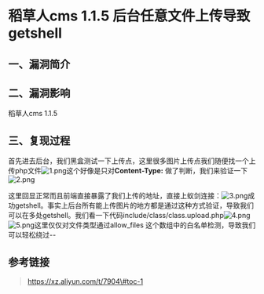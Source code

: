 稻草人cms 1.1.5 后台任意文件上传导致getshell
============================================

一、漏洞简介
------------

二、漏洞影响
------------

稻草人cms 1.1.5

三、复现过程
------------

首先进去后台，我们黑盒测试一下上传点，这里很多图片上传点我们随便找一个上传php文件![1.png](/Users/aresx/Documents/VulWiki/.resource/稻草人cms1.1.5后台任意文件上传导致getshell/media/rId24.png)这个好像是只对**Content-Type:** 做了判断，我们来验证一下![2.png](/Users/aresx/Documents/VulWiki/.resource/稻草人cms1.1.5后台任意文件上传导致getshell/media/rId25.png)

这里回显正常而且前端直接暴露了我们上传的地址，直接上蚁剑连接：![3.png](/Users/aresx/Documents/VulWiki/.resource/稻草人cms1.1.5后台任意文件上传导致getshell/media/rId26.png)成功getshell。事实上后台所有能上传图片的地方都是通过这种方式验证，导致我们可以在多处getshell。我们看一下代码include/class/class.upload.php![4.png](/Users/aresx/Documents/VulWiki/.resource/稻草人cms1.1.5后台任意文件上传导致getshell/media/rId27.png)![5.png](/Users/aresx/Documents/VulWiki/.resource/稻草人cms1.1.5后台任意文件上传导致getshell/media/rId28.png)这里仅仅对文件类型通过allow\_files
这个数组中的白名单检测，导致我们可以轻松绕过\--

参考链接
--------

> https://xz.aliyun.com/t/7904\#toc-1

